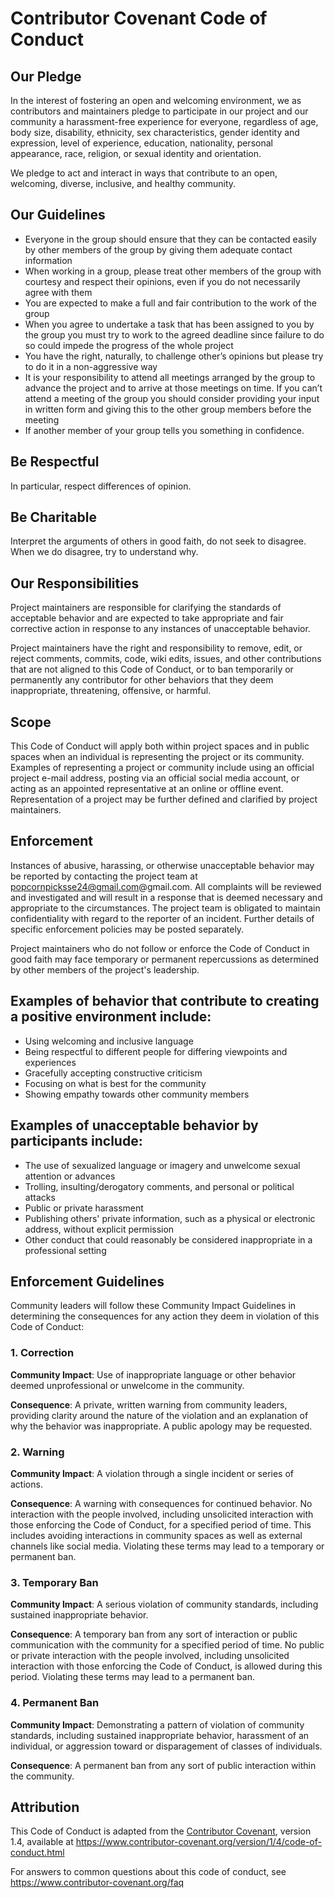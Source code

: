 # Contributor Covenant Code of Conduct

## Our Pledge

In the interest of fostering an open and welcoming environment, we as
contributors and maintainers pledge to participate in our project and
our community a harassment-free experience for everyone, regardless of age, body
size, disability, ethnicity, sex characteristics, gender identity and expression,
level of experience, education, nationality, personal
appearance, race, religion, or sexual identity and orientation. 

We pledge to act and interact in ways that contribute to an open, welcoming, diverse, inclusive, and healthy community.

## Our Guidelines

* Everyone in the group should ensure that they can be contacted easily by other members of the group by giving them adequate contact information
* When working in a group, please treat other members of the group with courtesy and respect their opinions, even if you do not necessarily agree with them
* You are expected to make a full and fair contribution to the work of the group
* When you agree to undertake a task that has been assigned to you by the group you must try to work to the agreed deadline since failure to do so could impede the          progress of the whole project
* You have the right, naturally, to challenge other’s opinions but please try to do it in a non-aggressive way
* It is your responsibility to attend all meetings arranged by the group to advance the project and to arrive at those meetings on time.  If you can’t attend a meeting of the group you should consider providing your input in written form and giving this to the other group members before the meeting
*	If another member of your group tells you something in confidence.

## Be Respectful
In particular, respect differences of opinion.

## Be Charitable
Interpret the arguments of others in good faith, do not seek to disagree.
When we do disagree, try to understand why.

## Our Responsibilities

Project maintainers are responsible for clarifying the standards of acceptable
behavior and are expected to take appropriate and fair corrective action in
response to any instances of unacceptable behavior.

Project maintainers have the right and responsibility to remove, edit, or
reject comments, commits, code, wiki edits, issues, and other contributions
that are not aligned to this Code of Conduct, or to ban temporarily or
permanently any contributor for other behaviors that they deem inappropriate,
threatening, offensive, or harmful.

## Scope

This Code of Conduct will apply both within project spaces and in public spaces
when an individual is representing the project or its community. Examples of
representing a project or community include using an official project e-mail
address, posting via an official social media account, or acting as an appointed
representative at an online or offline event. Representation of a project may be
further defined and clarified by project maintainers.

## Enforcement

Instances of abusive, harassing, or otherwise unacceptable behavior may be
reported by contacting the project team at popcornpicksse24@gmail.com@gmail.com. All
complaints will be reviewed and investigated and will result in a response that
is deemed necessary and appropriate to the circumstances. The project team is
obligated to maintain confidentiality with regard to the reporter of an incident.
Further details of specific enforcement policies may be posted separately.

Project maintainers who do not follow or enforce the Code of Conduct in good 
faith may face temporary or permanent repercussions as determined by other
members of the project's leadership.

## Examples of behavior that contribute to creating a positive environment include:

* Using welcoming and inclusive language
* Being respectful to different people for differing viewpoints and experiences
* Gracefully accepting constructive criticism
* Focusing on what is best for the community
* Showing empathy towards other community members

## Examples of unacceptable behavior by participants include:

* The use of sexualized language or imagery and unwelcome sexual attention or advances
* Trolling, insulting/derogatory comments, and personal or political attacks
* Public or private harassment
* Publishing others' private information, such as a physical or electronic address, without explicit permission
* Other conduct that could reasonably be considered inappropriate in a professional setting

## Enforcement Guidelines

Community leaders will follow these Community Impact Guidelines in determining
the consequences for any action they deem in violation of this Code of Conduct:

### 1. Correction

**Community Impact**: Use of inappropriate language or other behavior deemed
unprofessional or unwelcome in the community.

**Consequence**: A private, written warning from community leaders, providing
clarity around the nature of the violation and an explanation of why the
behavior was inappropriate. A public apology may be requested.

### 2. Warning

**Community Impact**: A violation through a single incident or series
of actions.

**Consequence**: A warning with consequences for continued behavior. No
interaction with the people involved, including unsolicited interaction with
those enforcing the Code of Conduct, for a specified period of time. This
includes avoiding interactions in community spaces as well as external channels
like social media. Violating these terms may lead to a temporary or
permanent ban.

### 3. Temporary Ban

**Community Impact**: A serious violation of community standards, including
sustained inappropriate behavior.

**Consequence**: A temporary ban from any sort of interaction or public
communication with the community for a specified period of time. No public or
private interaction with the people involved, including unsolicited interaction
with those enforcing the Code of Conduct, is allowed during this period.
Violating these terms may lead to a permanent ban.

### 4. Permanent Ban

**Community Impact**: Demonstrating a pattern of violation of community
standards, including sustained inappropriate behavior,  harassment of an
individual, or aggression toward or disparagement of classes of individuals.

**Consequence**: A permanent ban from any sort of public interaction within
the community.

## Attribution

This Code of Conduct is adapted from the [Contributor Covenant][homepage], version 1.4,
available at https://www.contributor-covenant.org/version/1/4/code-of-conduct.html

[homepage]: https://www.contributor-covenant.org

For answers to common questions about this code of conduct, see
https://www.contributor-covenant.org/faq
